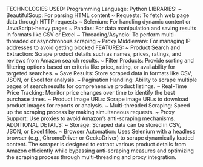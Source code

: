 TECHNOLOGIES USED:
Programming Language: Python
LIBRARIES:
~ BeautifulSoup: For parsing HTML content
~ Requests: To fetch web page data through HTTP requests
~ Selenium: For handling dynamic content or JavaScript-heavy pages
~ Pandas: For data manipulation and saving results in formats like CSV or Excel
~ Threading/Asyncio: To perform multi-threaded or asynchronous scraping
~ Proxy Middleware: For managing IP addresses to avoid getting blocked
FEATURES:
~ Product Search and Extraction: Scrape product details such as names, prices, ratings, and reviews from Amazon search results.
~ Filter Products: Provide sorting and filtering options based on criteria like price, rating, or availability for targeted searches.
~ Save Results: Store scraped data in formats like CSV, JSON, or Excel for analysis.
~ Pagination Handling: Ability to scrape multiple pages of search results for comprehensive product listings.
~ Real-Time Price Tracking: Monitor price changes over time to identify the best purchase times.
~ Product Image URLs: Scrape image URLs to download product images for reports or analysis.
~ Multi-threaded Scraping: Speed up the scraping process by making simultaneous requests.
~ Proxy Support: Use proxies to avoid Amazon’s anti-scraping mechanisms.
ADDITIONAL DETAILS:
~ Storage: Scraped data can be stored in CSV, JSON, or Excel files.
~ Browser Automation: Uses Selenium with a headless browser (e.g., ChromeDriver or GeckoDriver) to scrape dynamically loaded content.
The scraper is designed to extract various product details from Amazon efficiently while bypassing anti-scraping measures and optimizing the scraping process through multi-threading and proxy integration.
